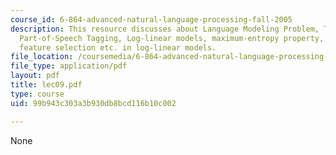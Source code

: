 ```yaml
---
course_id: 6-864-advanced-natural-language-processing-fall-2005
description: This resource discusses about Language Modeling Problem, Trigram Models,
  Part-of-Speech Tagging, Log-linear models, maximum-entropy property, and smoothing,
  feature selection etc. in log-linear models.
file_location: /coursemedia/6-864-advanced-natural-language-processing-fall-2005/99b943c303a3b930db8bcd116b10c002_lec09.pdf
file_type: application/pdf
layout: pdf
title: lec09.pdf
type: course
uid: 99b943c303a3b930db8bcd116b10c002

---
```

None